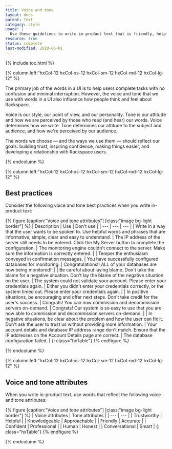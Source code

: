 ```yaml
---
title: Voice and tone
layout: docs
parent: Text
category: style
usage: |
  Use these guidelines to write in-product text that is friendly, helpful, and inspires confidence.
resource: true
status: complete
last-modified: 2018-06-01
---
```


{% include toc.html %}

<section class="static-section"  markdown="1">

<div class="hxRow" markdown="1">

{% column left:"hxCol-12 hxCol-xs-12 hxCol-sm-12 hxCol-md-12 hxCol-lg-12" %}

The primary job of the words in a UI is to help users complete tasks with no
confusion and minimal interruption. However, the voice and tone that we use
with words in a UI also influence how people think and feel about Rackspace.

Voice is our style, our point of view, and our personality. Tone is our
attitude and how we are perceived by those who read (and hear) our words. Voice
determines how we write. Tone determines our attitude to the subject and
audience, and how we're perceived by our audience.

The words we choose — and the ways we use them — should reflect our goals: building trust, inspiring confidence, making things easier, and developing a relationship with Rackspace users.

{% endcolumn %}

</div>

</section>

<section class="static-section"  markdown="1">

<div class="hxRow" markdown="1">

{% column left:"hxCol-12 hxCol-xs-12 hxCol-sm-12 hxCol-md-12 hxCol-lg-12" %}

## Best practices

Consider the following voice and tone best practices when you write in-product text:

{% figure [caption:"Voice and tone attributes"] [class:"image bg-light border"] %}
| Description | Use | Don't use |
| --- | --- | --- |
| Write in a way that the user wants to be spoken to. Use helpful words and phrases that are informative, simple, clear and easy to understand. | The IP address of the server still needs to be entered. Click the My Server button to complete the configuration. | The monitoring engine couldn't connect to the server. Make sure the information is correctly entered. |
| Temper the enthusiasm conveyed in confirmation messages. | You have successfully configured databases for monitoring. | Congratulations!! ALL of your databases are now being monitored!! |
| Be careful about laying blame. Don't take the blame for a negative situation. Don't lay the blame of the negative situation on the user. | The system could not validate your account. Please enter your credentials again. | Either you didn't enter your credentials correctly, or the system timed out. Please enter your credentials again. |
| In positive situations, be encouraging and offer next steps. Don't take credit for the user's success. | Congrats! You can now commission and decommission servers on-demand. | Congrats! Our system is so easy to use that you are now able to commission and decommission servers on-demand. |
| In negative situations, be clear about the problem and how the user can fix it. Don't ask the user to trust us without providing more information. | Your account details and database IP address range don't match. Ensure that the IP addresses on the Account Details page are correct. | The database configuration failed. |
{: class="hxTable"}
{% endfigure %}

{% endcolumn %}

</div>

</section>

<section class="static-section"  markdown="1">

<div class="hxRow" markdown="1">

{% column left:"hxCol-12 hxCol-xs-12 hxCol-sm-12 hxCol-md-12 hxCol-lg-12" %}

## Voice and tone attributes

When you write in-product text, use words that reflect the following voice and tone attributes:

{% figure [caption:"Voice and tone attributes"] [class:"image bg-light border"] %}
| Voice attributes | Tone attributes  |
| --- | --- |
| Trustworthy | Helpful |
| Knowledgeable | Approachable |
| Friendly | Accurate |
| Confident | Professional |
| Human | Honest |
| Conversational | Smart |
{: class="hxTable"}
{% endfigure %}

{% endcolumn %}

</div>

</section>

